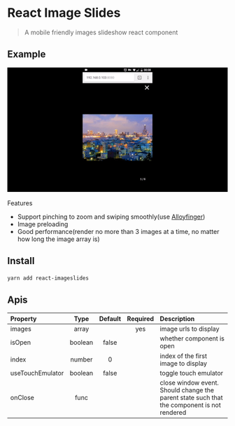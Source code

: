 # React Image Slides
> A mobile friendly images slideshow react component
## Example
![demo](demo/demo.gif)

Features
- Support pinching to zoom and swiping smoothly(use [Alloyfinger](https://github.com/AlloyTeam/AlloyFinger))
- Image preloading
- Good performance(render no more than 3 images at a time, no matter how long the image array is)

## Install
`yarn add react-imageslides`

## Apis

Property            | Type   | Default        | Required | Description
:-------------------|:------:|:--------------:|:--------:|:----------------------------------------
images              | array  |                |    yes   | image urls to display
isOpen              | boolean|    false       |          | whether component is open
index               | number |        0       |          | index of the first image to display
useTouchEmulator    | boolean|    false       |          | toggle touch emulator
onClose             | func   |                |          | close window event. Should change the parent state such that the component is not rendered
